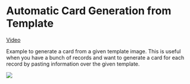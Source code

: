 # Automatic Card Generation from Template

[Video](https://youtu.be/eiF9cvsX_Jc)

Example to generate a card from a given template image. This is useful when you have a bunch of records and want to generate a card for each record by pasting information over the given template.

![](https://i.imgur.com/x4XVXgW.png)
